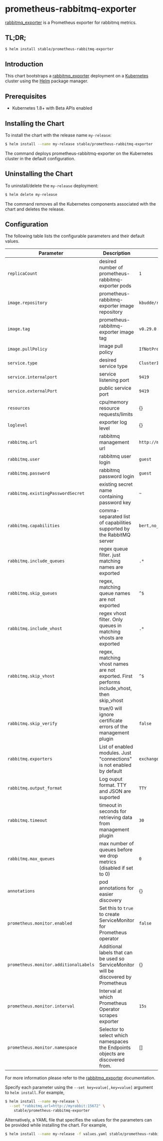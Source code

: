 # prometheus-rabbitmq-exporter

[rabbitmq_exporter](https://github.com/kbudde/rabbitmq_exporter) is a Prometheus exporter for rabbitmq metrics.

## TL;DR;

```bash
$ helm install stable/prometheus-rabbitmq-exporter
```

## Introduction

This chart bootstraps a [rabbitmq_exporter](https://github.com/kbudde/rabbitmq_exporter) deployment on a [Kubernetes](http://kubernetes.io) cluster using the [Helm](https://helm.sh) package manager.

## Prerequisites

- Kubernetes 1.8+ with Beta APIs enabled

## Installing the Chart

To install the chart with the release name `my-release`:

```bash
$ helm install --name my-release stable/prometheus-rabbitmq-exporter
```

The command deploys prometheus-rabbitmq-exporter on the Kubernetes cluster in the default configuration.

## Uninstalling the Chart

To uninstall/delete the `my-release` deployment:

```bash
$ helm delete my-release
```

The command removes all the Kubernetes components associated with the chart and deletes the release.

## Configuration

The following table lists the configurable parameters and their default values.

| Parameter                | Description                                                            | Default                   |
| ------------------------ | ---------------------------------------------------------------------- | ------------------------- |
| `replicaCount`           | desired number of prometheus-rabbitmq-exporter pods                    | `1`                       |
| `image.repository`       | prometheus-rabbitmq-exporter image repository                          | `kbudde/rabbitmq-exporter`|
| `image.tag`              | prometheus-rabbitmq-exporter image tag                                 | `v0.29.0`                 |
| `image.pullPolicy`       | image pull policy                                                      | `IfNotPresent`            |
| `service.type`           | desired service type                                                   | `ClusterIP`               |
| `service.internalport`   | service listening port                                                 | `9419`                    |
| `service.externalPort`   | public service port                                                    | `9419`                    |
| `resources`              | cpu/memory resource requests/limits                                    | {}                        |
| `loglevel`               | exporter log level                                                     | {}                        |
| `rabbitmq.url`           | rabbitmq management url                                                | `http://myrabbit:15672`   |
| `rabbitmq.user`          | rabbitmq user login                                                    | `guest`                   |
| `rabbitmq.password`      | rabbitmq password login                                                | `guest`                   |
| `rabbitmq.existingPasswordSecret` | existing secret name containing password key                  | `~`                       |
| `rabbitmq.capabilities`  | comma-separated list of capabilities supported by the RabbitMQ server  | `bert,no_sort`            |
| `rabbitmq.include_queues`| regex queue filter. just matching names are exported                   | `.*`                      |
| `rabbitmq.skip_queues`   | regex, matching queue names are not exported                           | `^$`                      |
| `rabbitmq.include_vhost` | regex vhost filter. Only queues in matching vhosts are exported        | `.*`                      |
| `rabbitmq.skip_vhost`    | regex, matching vhost names are not exported. First performs include_vhost, then skip_vhost | `^$` |
| `rabbitmq.skip_verify`   | true/0 will ignore certificate errors of the management plugin         | `false`                   |
| `rabbitmq.exporters`     | List of enabled modules. Just "connections" is not enabled by default  | `exchange,node,overview,queue` |
| `rabbitmq.output_format` | Log ouput format. TTY and JSON are suported                            | `TTY`                     |
| `rabbitmq.timeout`       | timeout in seconds for retrieving data from management plugin          | `30`                      |
| `rabbitmq.max_queues`    | max number of queues before we drop metrics (disabled if set to 0)     | `0`                       |
| `annotations`            | pod annotations for easier discovery                                   | {}                        |
| `prometheus.monitor.enabled` | Set this to `true` to create ServiceMonitor for Prometheus operator | `false` |
| `prometheus.monitor.additionalLabels` | Additional labels that can be used so ServiceMonitor will be discovered by Prometheus | {} |
| `prometheus.monitor.interval` | Interval at which Prometheus Operator scrapes exporter | `15s` |
| `prometheus.monitor.namespace` | 	Selector to select which namespaces the Endpoints objects are discovered from. | [] |

For more information please refer to the [rabbitmq_exporter](https://github.com/kbudde/rabbitmq_exporter) documentation.

Specify each parameter using the `--set key=value[,key=value]` argument to `helm install`. For example,

```bash
$ helm install --name my-release \
  --set "rabbitmq.url=http://myrabbit:15672" \
    stable/prometheus-rabbitmq-exporter
```

Alternatively, a YAML file that specifies the values for the parameters can be provided while installing the chart. For example,

```bash
$ helm install --name my-release -f values.yaml stable/prometheus-rabbitmq-exporter
```

